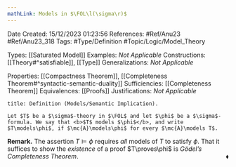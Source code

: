 ```yaml
---
mathLink: Models in $\FOL\l(\sigma\r)$
---
```


<div class="topSpace"></div>

Date Created: 15/12/2023 01:23:56
References: #Ref/Anu23 #Ref/Anu23_318
Tags: #Type/Definition #Topic/Logic/Model_Theory

Types: [[Saturated Model]]
Examples: <i>Not Applicable</i>
Constructions: [[Theory#^satisfiable]], [[Type]]
Generalizations: <i>Not Applicable</i>

Properties: [[Compactness Theorem]], [[Completeness Theorem#^syntactic-semantic-duality]]
Sufficiencies: [[Completeness Theorem]]
Equivalences: [[Proofs]]
Justifications: <i>Not Applicable</i>

``` ad-Definition
title: Definition (Models/Semantic Implication).

Let $T$ be a $\sigma$-theory in $\FOL$ and let $\phi$ be a $\sigma$-formula. We say that <b>$T$ models $\phi$</b>, and write $T\models\phi$, if $\mc{A}\models\phi$ for every $\mc{A}\models T$.

```

<b>Remark.</b> The assertion $T\models\phi$ requires <i>all</i> models of $T$ to satisfy $\phi$. That it suffices to show the <i>existence</i> of a proof $T\proves\phi$ is <i>Gödel’s Completeness Theorem</i>.<span style="float:right;">$\blacklozenge$</span>
